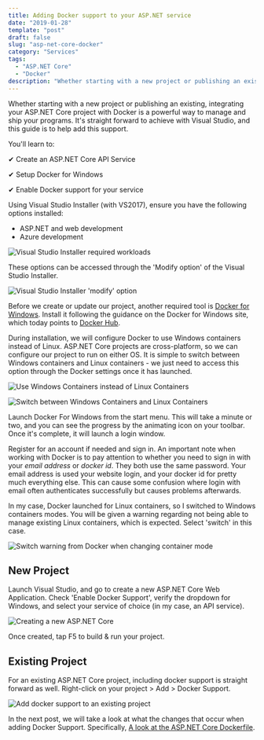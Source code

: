 ```yaml
---
title: Adding Docker support to your ASP.NET service
date: "2019-01-28"
template: "post"
draft: false
slug: "asp-net-core-docker"
category: "Services"
tags:
  - "ASP.NET Core"
  - "Docker"
description: "Whether starting with a new project or publishing an existing, integrating your ASP.NET Core project with Docker is a powerful way to manage and ship your programs. It's straight forward to achieve with Visual Studio, and this guide is to help add this support."
---
```


Whether starting with a new project or publishing an existing, integrating your ASP.NET Core project with Docker is a powerful way to manage and ship your programs. It's straight forward to achieve with Visual Studio, and this guide is to help add this support.

You'll learn to:

✔ Create an ASP.NET Core API Service

✔ Setup Docker for Windows

✔ Enable Docker support for your service

Using Visual Studio Installer (with VS2017), ensure you have the following options installed:

- ASP.NET and web development
- Azure development

![Visual Studio Installer required workloads](/media/aspnet-docker/vs_installer.PNG)

These options can be accessed through the 'Modify option' of the Visual Studio Installer.

![Visual Studio Installer 'modify' option](/media/aspnet-docker/installer-modify.PNG)

Before we create or update our project, another required tool is [Docker for Windows](https://docs.docker.com/docker-for-windows/?install_site=vsonwin). Install it following the guidance on the Docker for Windows site, which today points to [Docker Hub](https://hub.docker.com/editions/community/docker-ce-desktop-windows).

During installation, we will configure Docker to use Windows containers instead of Linux. ASP.NET Core projects are cross-platform, so we can configure our project to run on either OS. It is simple to switch between Windows containers and Linux containers - we just need to access this option through the Docker settings once it has launched.

![Use Windows Containers instead of Linux Containers](/media/aspnet-docker/docker-config.PNG)

![Switch between Windows Containers and Linux Containers](/media/aspnet-docker/switch-containers.PNG)

Launch Docker For Windows from the start menu. This will take a minute or two, and you can see the progress by the animating icon on your toolbar. Once it's complete, it will launch a login window.

Register for an account if needed and sign in. An important note when working with Docker is to pay attention to whether you need to sign in with your _email address_ or _docker id_. They both use the same password. Your email address is used your website login, and your docker id for pretty much everything else. This can cause some confusion where login with email often authenticates successfully but causes problems afterwards.

In my case, Docker launched for Linux containers, so I switched to Windows containers modes. You will be given a warning regarding not being able to manage existing Linux containers, which is expected. Select 'switch' in this case.

![Switch warning from Docker when changing container mode](/media/aspnet-docker/switch-warning.PNG)

## New Project

Launch Visual Studio, and go to create a new ASP.NET Core Web Application. Check 'Enable Docker Support', verify the dropdown for Windows, and select your service of choice (in my case, an API service).

![Creating a new ASP.NET Core](/media/aspnet-docker/new-aspnet-project.PNG)

Once created, tap F5 to build & run your project.

## Existing Project

For an existing ASP.NET Core project, including docker support is straight forward as well. Right-click on your project > Add > Docker Support.

![Add docker support to an existing project](/media/aspnet-docker/add-docker-support.PNG)

In the next post, we will take a look at what the changes that occur when adding Docker Support. Specifically, [A look at the ASP.NET Core Dockerfile](/media/aspnet-docker/asp-net-core-dockerfile/).
